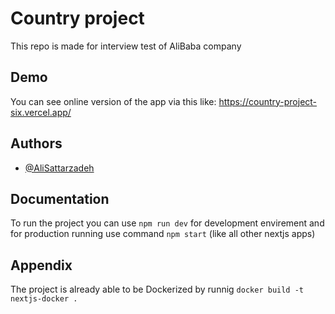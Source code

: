 
# Country project
This repo is made for interview test of AliBaba company





## Demo

You can see online version of the app via this like: 
https://country-project-six.vercel.app/


## Authors

- [@AliSattarzadeh](https://github.com/alisattarzadeh7)


## Documentation

To run the project you can use `npm run dev` for development envirement and for production running use command `npm start` (like all other nextjs apps)


## Appendix

The project is already able to be Dockerized by runnig `docker build -t nextjs-docker .`

